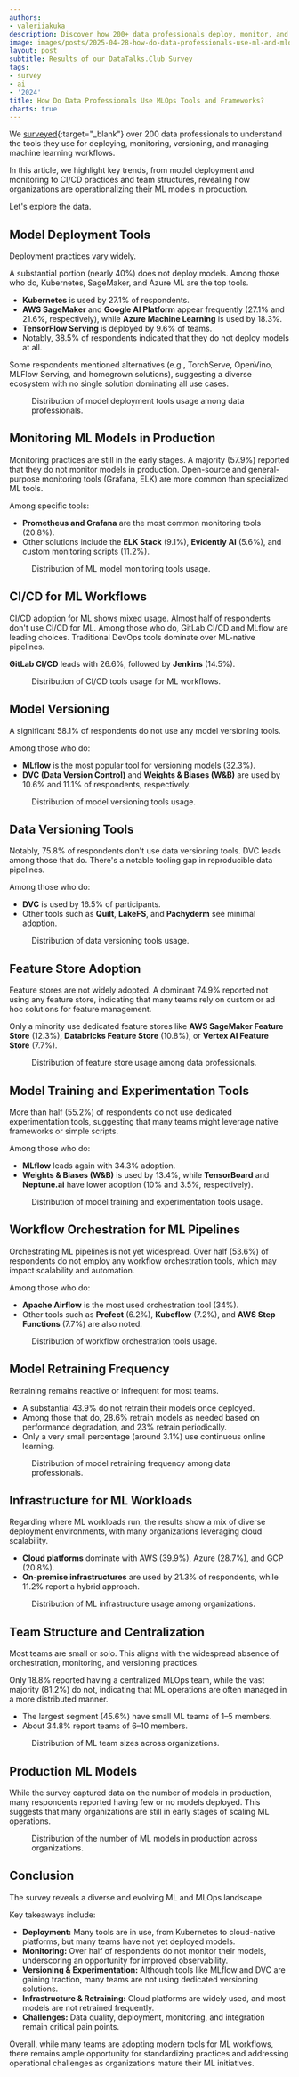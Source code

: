 ```yaml
---
authors:
- valeriiakuka
description: Discover how 200+ data professionals deploy, monitor, and manage ML models in production. Survey insights on MLOps tools, deployment practices, model versioning, CI/CD workflows, and team structures in 2024.
image: images/posts/2025-04-28-how-do-data-professionals-use-ml-and-mlops-tools-and-practices/cover.jpg
layout: post
subtitle: Results of our DataTalks.Club Survey
tags:
- survey
- ai
- '2024'
title: How Do Data Professionals Use MLOps Tools and Frameworks?
charts: true
---
```


We [surveyed](https://docs.google.com/forms/d/e/1FAIpQLScdx1FAIp2GDGgiMf7xu-I1PfhsQBJDvFstGmWmWbpP4S69Zg/viewform){:target="_blank"} over 200 data professionals to understand the tools they use for deploying, monitoring, versioning, and managing machine learning workflows.

In this article, we highlight key trends, from model deployment and monitoring to CI/CD practices and team structures, revealing how organizations are operationalizing their ML models in production.

Let's explore the data.

## Model Deployment Tools

Deployment practices vary widely.

A substantial portion (nearly 40%) does not deploy models. Among those who do, Kubernetes, SageMaker, and Azure ML are the top tools.

* **Kubernetes** is used by 27.1% of respondents.  
* **AWS SageMaker** and **Google AI Platform** appear frequently (27.1% and 21.6%, respectively), while **Azure Machine Learning** is used by 18.3%.  
* **TensorFlow Serving** is deployed by 9.6% of teams.  
* Notably, 38.5% of respondents indicated that they do not deploy models at all.

Some respondents mentioned alternatives (e.g., TorchServe, OpenVino, MLFlow Serving, and homegrown solutions), suggesting a diverse ecosystem with no single solution dominating all use cases.

<figure>
  <canvas class="ai-chart"
          data-type="bar"
          data-orientation="horizontal"
          data-title="Model Deployment Tools Usage"
          data-labels='["We don’t deploy models", "Kubernetes", "AWS SageMaker", "Azure Machine Learning", "Google AI Platform", "TensorFlow Serving", "TorchServe", "Others"]'
          data-values='[38.8, 26.9, 21.5, 18.3, 11.9, 9.6, 1.8, 0.5]'
          data-height="300px"
          data-width="600px">
  </canvas>
  <figcaption>Distribution of model deployment tools usage among data professionals.</figcaption>
</figure>

## Monitoring ML Models in Production

Monitoring practices are still in the early stages. A majority (57.9%) reported that they do not monitor models in production. Open-source and general-purpose monitoring tools (Grafana, ELK) are more common than specialized ML tools.

Among specific tools:

* **Prometheus and Grafana** are the most common monitoring tools (20.8%).  
* Other solutions include the **ELK Stack** (9.1%), **Evidently AI** (5.6%), and custom monitoring scripts (11.2%).

<figure>
  <canvas class="ai-chart"
          data-type="bar"
          data-orientation="horizontal"
          data-title="ML Model Monitoring Tools Usage"
          data-labels='["We don’t monitor models", "Prometheus & Grafana", "Custom scripts", "ELK Stack", "Evidently AI", "Arize AI", "WhyLabs", "Others"]'
          data-values='[58.1, 20.7, 11.1, 9.1, 5.6, 2.5, 2.0, 0.5]'
          data-height="300px"
          data-width="600px">
  </canvas>
  <figcaption>Distribution of ML model monitoring tools usage.</figcaption>
</figure>

## CI/CD for ML Workflows

CI/CD adoption for ML shows mixed usage. Almost half of respondents don't use CI/CD for ML. Among those who do, GitLab CI/CD and MLflow are leading choices. Traditional DevOps tools dominate over ML-native pipelines.

**GitLab CI/CD** leads with 26.6%, followed by **Jenkins** (14.5%).

<figure>
  <canvas class="ai-chart"
          data-type="bar"
          data-orientation="horizontal"
          data-title="CI/CD Tools Usage for ML Workflows"
          data-labels='["We don’t use CI/CD tools", "GitLab CI/CD", "Jenkins", "CircleCI", "Argo Workflows", "Others"]'
          data-values='[44.2, 27.0, 20.5, 14.4, 6.5, 2.8, 1.3]'
          data-height="300px"
          data-width="600px">
  </canvas>
  <figcaption>Distribution of CI/CD tools usage for ML workflows.</figcaption>
</figure>

## Model Versioning

A significant 58.1% of respondents do not use any model versioning tools.

Among those who do:

* **MLflow** is the most popular tool for versioning models (32.3%).  
* **DVC (Data Version Control)** and **Weights & Biases (W&B)** are used by 10.6% and 11.1% of respondents, respectively.

<figure>
  <canvas class="ai-chart"
          data-type="bar"
          data-orientation="horizontal"
          data-title="Model Versioning Tools Usage"
          data-labels='["We don’t use versioning tools", "MLflow", "Weights & Biases", "DVC", "Others"]'
          data-values='[58.3, 32.2, 11.1, 10.6, 0.5]'
          data-height="300px"
          data-width="600px">
  </canvas>
  <figcaption>Distribution of model versioning tools usage.</figcaption>
</figure>

## Data Versioning Tools

Notably, 75.8% of respondents don't use data versioning tools. DVC leads among those that do. There's a notable tooling gap in reproducible data pipelines.

Among those who do:

* **DVC** is used by 16.5% of participants.  
* Other tools such as **Quilt**, **LakeFS**, and **Pachyderm** see minimal adoption.

<figure>
  <canvas class="ai-chart"
          data-type="bar"
          data-orientation="horizontal"
          data-title="Data Versioning Tools Usage"
          data-labels='["We don’t use data versioning tools", "DVC", "LakeFS", "Quilt", "Pachyderm", "Others"]'
          data-values='[75.9, 16.4, 3.6, 2.6, 2.1, 1.4]'
          data-height="300px"
          data-width="600px">
  </canvas>
  <figcaption>Distribution of data versioning tools usage.</figcaption>
</figure>

## Feature Store Adoption

Feature stores are not widely adopted. A dominant 74.9% reported not using any feature store, indicating that many teams rely on custom or ad hoc solutions for feature management.

Only a minority use dedicated feature stores like **AWS SageMaker Feature Store** (12.3%), **Databricks Feature Store** (10.8%), or **Vertex AI Feature Store** (7.7%).

<figure>
  <canvas class="ai-chart"
          data-type="bar"
          data-orientation="horizontal"
          data-title="Feature Store Usage"
          data-labels='["We don’t use feature stores", "AWS SageMaker Feature Store", "Databricks Feature Store", "Vertex AI Feature Store", "Hopsworks", "Feast", "Custom solutions"]'
          data-values='[75.0, 12.2, 10.7, 7.7, 3.1, 2.0, 2.5]'
          data-height="300px"
          data-width="600px">
  </canvas>
  <figcaption>Distribution of feature store usage among data professionals.</figcaption>
</figure>

## Model Training and Experimentation Tools

More than half (55.2%) of respondents do not use dedicated experimentation tools, suggesting that many teams might leverage native frameworks or simple scripts.

Among those who do:

* **MLflow** leads again with 34.3% adoption.  
* **Weights & Biases (W&B)** is used by 13.4%, while **TensorBoard** and **Neptune.ai** have lower adoption (10% and 3.5%, respectively).

<figure>
  <canvas class="ai-chart"
          data-type="bar"
          data-orientation="horizontal"
          data-title="Model Training and Experimentation Tools Usage"
          data-labels='["We don’t use dedicated tools", "MLflow", "Weights & Biases", "TensorBoard", "Neptune.ai", "Others"]'
          data-values='[55.4, 34.2, 13.4, 9.9, 3.5, 3.6]'
          data-height="300px"
          data-width="600px">
  </canvas>
  <figcaption>Distribution of model training and experimentation tools usage.</figcaption>
</figure>

## Workflow Orchestration for ML Pipelines

Orchestrating ML pipelines is not yet widespread. Over half (53.6%) of respondents do not employ any workflow orchestration tools, which may impact scalability and automation.

Among those who do:

* **Apache Airflow** is the most used orchestration tool (34%).  
* Other tools such as **Prefect** (6.2%), **Kubeflow** (7.2%), and **AWS Step Functions** (7.7%) are also noted. 

<figure>
  <canvas class="ai-chart"
          data-type="bar"
          data-orientation="horizontal"
          data-title="Workflow Orchestration Tools Usage"
          data-labels='["We don’t use orchestration tools", "Apache Airflow", "AWS Step Functions", "Kubeflow", "Prefect", "Others"]'
          data-values='[53.8, 33.8, 7.7, 7.2, 6.2, 7.3]'
          data-height="300px"
          data-width="600px">
  </canvas>
  <figcaption>Distribution of workflow orchestration tools usage.</figcaption>
</figure>

## Model Retraining Frequency

Retraining remains reactive or infrequent for most teams.

* A substantial 43.9% do not retrain their models once deployed.  
* Among those that do, 28.6% retrain models as needed based on performance degradation, and 23% retrain periodically.  
* Only a very small percentage (around 3.1%) use continuous online learning.

<figure>
  <canvas class="ai-chart"
          data-type="pie"
          data-title="Model Retraining Frequency"
          data-labels='["We don’t retrain models", "As needed", "Periodically", "Continuously (online learning)"]'
          data-values='[43.7, 28.9, 22.8, 3.0]'
          data-height="300px"
          data-width="400px">
  </canvas>
  <figcaption>Distribution of model retraining frequency among data professionals.</figcaption>
</figure>

## Infrastructure for ML Workloads

Regarding where ML workloads run, the results show a mix of diverse deployment environments, with many organizations leveraging cloud scalability.

* **Cloud platforms** dominate with AWS (39.9%), Azure (28.7%), and GCP (20.8%).  
* **On-premise infrastructures** are used by 21.3% of respondents, while 11.2% report a hybrid approach.

<figure>
  <canvas class="ai-chart"
          data-type="pie"
          data-title="ML Infrastructure Usage"
          data-labels='["Cloud (AWS)", "Cloud (Azure)", "On-premise", "Cloud (GCP)", "Hybrid", "Others"]'
          data-values='[39.7, 28.5, 21.8, 20.7, 11.2, 2.1]'
          data-height="300px"
          data-width="400px">
  </canvas>
  <figcaption>Distribution of ML infrastructure usage among organizations.</figcaption>
</figure>

## Team Structure and Centralization

Most teams are small or solo. This aligns with the widespread absence of orchestration, monitoring, and versioning practices.

Only 18.8% reported having a centralized MLOps team, while the vast majority (81.2%) do not, indicating that ML operations are often managed in a more distributed manner.

* The largest segment (45.6%) have small ML teams of 1–5 members.  
* About 34.8% report teams of 6–10 members.

<figure>
  <canvas class="ai-chart"
          data-type="bar"
          data-orientation="horizontal"
          data-title="ML Team Size Distribution"
          data-labels='["1-5 members", "Solo (0)", "6-10 members", "11-20 members", "21-50 members", "51+ members"]'
          data-values='[45.4, 35.1, 9.3, 6.3, 1.5, 2.4]'
          data-height="300px"
          data-width="600px">
  </canvas>
  <figcaption>Distribution of ML team sizes across organizations.</figcaption>
</figure>

## Production ML Models

While the survey captured data on the number of models in production, many respondents reported having few or no models deployed. This suggests that many organizations are still in early stages of scaling ML operations.

<figure>
  <canvas class="ai-chart"
          data-type="pie"
          data-title="Number of ML Models in Production"
          data-labels='["0 models", "1 model", "2-5 models", "5+ models"]'
          data-values='[45.5, 20.6, 21.5, 12.4]'
          data-height="300px"
          data-width="400px">
  </canvas>
  <figcaption>Distribution of the number of ML models in production across organizations.</figcaption>
</figure>

## Conclusion

The survey reveals a diverse and evolving ML and MLOps landscape.

Key takeaways include:

* **Deployment:** Many tools are in use, from Kubernetes to cloud-native platforms, but many teams have not yet deployed models.  
* **Monitoring:** Over half of respondents do not monitor their models, underscoring an opportunity for improved observability.  
* **Versioning & Experimentation:** Although tools like MLflow and DVC are gaining traction, many teams are not using dedicated versioning solutions.  
* **Infrastructure & Retraining:** Cloud platforms are widely used, and most models are not retrained frequently.  
* **Challenges:** Data quality, deployment, monitoring, and integration remain critical pain points.

Overall, while many teams are adopting modern tools for ML workflows, there remains ample opportunity for standardizing practices and addressing operational challenges as organizations mature their ML initiatives.
